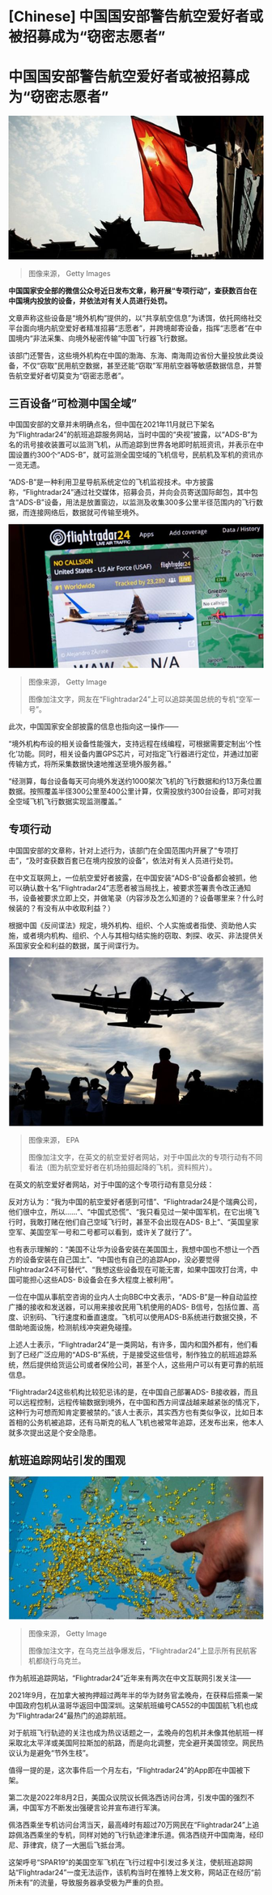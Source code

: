 # [Chinese] 中国国安部警告航空爱好者或被招募成为“窃密志愿者”

#  中国国安部警告航空爱好者或被招募成为“窃密志愿者”


![北京的中国国旗](_113278517_flag_getty.jpg)

> 图像来源，  Getty Images

**中国国家安全部的微信公众号近日发布文章，称开展“专项行动”，查获数百台在中国境内投放的设备，并依法对有关人员进行处罚。**

文章声称这些设备是“境外机构”提供的，以“共享航空信息”为诱饵，依托网络社交平台面向境内航空爱好者精准招募“志愿者”，并跨境邮寄设备，指挥“志愿者”在中国境内“非法采集、向境外秘密传输”中国飞行器飞行数据。

该部门还警告，这些境外机构在中国的渤海、东海、南海周边省份大量投放此类设备，不仅“窃取”民用航空数据，甚至还能“窃取”军用航空器等敏感数据信息，并警告航空爱好者切莫变为“窃密志愿者”。

##  三百设备“可检测中国全域”

中国国安部的文章并未明确点名，但中国在2021年11月就已下架名为“Flightradar24”的航班追踪服务网站，当时中国的“央视”披露，以“ADS-B”为名的讯号接收装置可以监测飞机，从而追踪到世界各地即时航班资讯，并表示在中国设置约300个“ADS-B”，就可监测全国空域的飞机信号，民航机及军机的资讯亦一览无遗。

“ADS-B”是一种利用卫星导航系统定位的飞机监视技术。中方披露称，“Flightradar24”通过社交媒体，招募会员，并向会员寄送国际邮包，其中包含“ADS-B”设备，用法是放置窗边，以监测及收集300多公里半径范围内的飞行数据，而连接网络后，数据就可传输至境外。

![网友在"Flightradar24"上可以追踪美国总统的专机"空军一号"。](_132264974_67931646.jpg)

> 图像来源，  Getty Image
>
> 图像加注文字，网友在“Flightradar24”上可以追踪美国总统的专机“空军一号”。

此次，中国国家安全部披露的信息也指向这一操作——

“境外机构布设的相关设备性能强大，支持远程在线编程，可根据需要定制出‘个性化’功能。同时，相关设备内置GPS芯片，可对指定飞行器进行定位，并通过加密传输方式，将所采集数据快速地推送至境外服务器。”

“经测算，每台设备每天可向境外发送约1000架次飞机的飞行数据和约13万条位置数据。按照覆盖半径300公里至400公里计算，仅需投放约300台设备，即可对我全空域飞机飞行数据实现监测覆盖。”

##  专项行动

中国国安部的文章称，针对上述行为，该部门在全国范围内开展了“专项打击”，“及时查获数百套已在境内投放的设备”，依法对有关人员进行处罚。

在中文互联网上，一位航空爱好者披露，在中国安装“ADS-B”设备都会被抓，他可以确认数十名“Flightradar24”志愿者被当局找上，被要求签署责令改正通知书，设备被要求立即上交，并做笔录（内容涉及怎么知道的？设备哪里来？什么时候装的？有没有从中收取利益？）

根据中国《反间谍法》规定，境外机构、组织、个人实施或者指使、资助他人实施，或者境内机构、组织、个人与其相勾结实施的窃取、刺探、收买、非法提供关系国家安全和利益的数据，属于间谍行为。

![航空爱好者在台湾台北松山机场拍摄一架接近的台湾C-130大力士军用飞机（2023年8月25日）。](_132265012_d36d78f4-917a-4418-b5bc-b9c7bf5aca02.jpg)

> 图像来源，  EPA
>
> 图像加注文字，在英文的航空爱好者网站，对于中国此次的专项行动有不同看法（图为航空爱好者在机场拍摄起降的飞机，资料照片）。

在英文的航空爱好者网站，对于中国的这个专项行动有意见分歧：

反对方认为：“我为中国的航空爱好者感到可惜”、“Flightradar24是个瑞典公司，他们很中立，所以……”、“中国式恐慌”、“我只看见过一架中国军机，在它出境飞行时，我敢打赌在他们自己空域飞行时，甚至不会出现在ADS- B上”、“英国皇家空军、美国空军一号和二号都可以看到，或许关了就行了”。

也有表示理解的：“美国不让华为设备安装在美国国土，我想中国也不想让一个西方的设备安装在自己国土”、“中国也有自己的追踪App，没必要觉得Flightradar24不可替代”、“我想这些设备现在可能无害，如果中国攻打台湾，中国可能担心这些ADS- B设备会在多大程度上被利用”。

一位在中国从事航空咨询的业内人士向BBC中文表示，“ADS-B”是一种自动监控广播的接收和发送器，可以用来接收民用飞机使用的ADS- B信号，包括位置、高度、识别码、飞行速度和垂直速度。飞机可以使用ADS-B系统进行数据交换，不借助地面设施，检测航线冲突避免碰撞。

上述人士表示，“Flightradar24”是一类网站，有许多，国内和国外都有，他们看到了已经广泛应用的“ADS-B”系统，于是接受这些信号，制作独立的航班追踪系统，然后提供给货运公司或者保险公司，甚至个人，这些用户可以有更可靠的航班信息。

“Flightradar24这些机构比较犯忌讳的是，在中国自己部署ADS- B接收器，而且可以远程控制，远程传输数据到境外，在中国和西方间谍战越来越紧张的情况下，这种行为可想而知肯定要被禁的。”该人士表示，其实西方也有类似争议，比如日本首相的公务机被追踪，还有马斯克的私人飞机也被常年追踪，还发布出来，他本人就多次提出这是个安全隐患。

##  航班追踪网站引发的围观

![在乌克兰战争爆发后，"Flightradar24"上显示所有民航客机都绕行乌克兰。](_132265010_whatsubject.jpg)

> 图像来源，  Getty Image
>
> 图像加注文字，在乌克兰战争爆发后，“Flightradar24”上显示所有民航客机都绕行乌克兰。

作为航班追踪网站，“Flightradar24”近年来有两次在中文互联网引发关注——

2021年9月，在加拿大被拘押超过两年半的华为财务官孟晚舟，在获释后搭乘一架中国政府包机从温哥华返回中国深圳。这架航班编号CA552的中国国航飞机也成为“Flightradar24”最热门的追踪航班。

对于航班飞行轨迹的关注也成为热议话题之一，孟晚舟的包机并未像其他航班一样采取北太平洋或美国阿拉斯加的航路，而是向北调整，完全避开美国领空。网民热议认为是避免“节外生枝”。

值得一提的是，这次事件后一个月左右，“Flightradar24”的App即在中国被下架。

第二次是2022年8月2日，美国众议院议长佩洛西访问台湾，引发中国的强烈不满，中国军方不断发出强硬言论并宣布进行军演。

佩洛西乘坐专机访问台湾当天，最高峰时有超过70万网民在“Flightradar24”上追踪佩洛西乘坐的专机，同样对她的飞行轨迹津津乐道。佩洛西绕开中国南海，经印尼、菲律宾，绕了一大圈后飞抵台湾。

这架呼号“SPAR19”的美国空军飞机在飞行过程中引发过多关注，使航班追踪网站“Flightradar24”一度无法运作，该机构当时在推特上发文称，网站正在经历“前所未有”的流量，导致服务器承受极为严重的负担。


